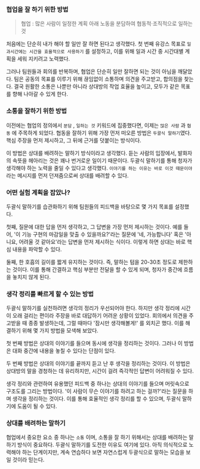 ### 협업을 잘 하기 위한 방법

> 협업 : 많은 사람이 일정한 계획 아래 노동을 분담하여 협동적·조직적으로 일하는 것

처음에는 단순히 내가 해야 할 일만 잘 하면 된다고 생각했다. 첫 번째 유강스 목표로 `일과시간에는 시간을 효율적으로 사용하기` 를 설정하고, 이를 위해 일과 시간 중 시간대별 계획을 세워 지키려고 노력했다.

그러나 팀원들과 회의를 반복하며, 협업은 단순히 일만 잘하면 되는 것이 아님을 깨달았다. 팀은 공동의 목표를 이루기 위해 끊임없이 소통하며 의견을 주고받고, 합의점을 찾는다. 결국 원활한 소통은 나뿐만 아니라 상대방의 작업 효율을 높이고, 모두가 같은 목표를 향해 나아갈 수 있게 한다.

### 소통을 잘하기 위한 방법

이전에는 협업의 정의에서 `분담` , `일하는 것` 키워드에 집중했다면, 이제는 `많은 사람` 과 `협동` 에 주목하게 되었다. 협동을 잘하기 위해 가장 먼저 떠오른 방법은 `두괄식 말하기`였다. 핵심 주장을 먼저 제시하고, 그 뒤에 근거를 덧붙이는 방식이다.

이 방법은 상대를 배려하는 말하기 방식이라고 생각했다. 듣는 사람의 입장에서, 발화자의 속뜻을 헤아리는 것은 꽤나 번거로운 일이기 때문이다. 두괄식 말하기를 통해 청자가 생각해야 하는 노력을 줄일 수 있다고 생각했다. `이야기를 하는 이유는 바로 이것 때문이야` 라는 메시지를 먼저 던져줌으로써 상대를 배려할 수 있다.

### 어떤 실험 계획을 잡았나?

두괄식 말하기를 습관화하기 위해 팀원들의 피드백을 바탕으로 몇 가지 목표를 설정했다.

첫째, 질문에 대한 답을 먼저 생각하고, 그 답변을 가장 먼저 제시하는 것이다. 예를 들어, '이 기능 구현의 마감일을 맞출 수 있을까요?'라는 질문에 '네, 가능합니다' 혹은 '아니요, 어려울 것 같아요'라는 답변을 먼저 제시하는 식이다. 이렇게 하면 상대는 바로 핵심 내용을 파악할 수 있다.

둘째, 한 호흡의 길이를 짧게 유지하는 것이다. 즉, 말하는 텀을 20-30초 정도로 제한하는 것이다. 이를 통해 간결하고 핵심 부분만 전달을 할 수 있게 되며, 청자가 중간에 흐름을 놓치지 않게 된다.

### 생각 정리를 빠르게 할 수 있는 방법

두괄식 말하기를 실천하려면 생각의 정리가 우선되어야 한다. 하지만 생각 정리에 시간이 오래 걸리는 편이라 주장을 바로 대답하기 어려운 상황이 있었다. 회의에서 의견을 주고받을 때 종종 발생하는데, 그럴 때마다 '잠시만 생각해볼게!' 를 외치곤 했다. 이를 해결하기 위해 몇 가지 방법을 모색해 보았다.

첫 번째 방법은 상대의 이야기를 들으며 동시에 생각을 정리하는 것이다. 그러나 이 방법은 대화 중간에 내용을 놓칠 수 있다는 단점이 있다.

두 번째 방법은 상대의 이야기를 끝까지 듣고 난 후 생각을 정리하는 것이다. 이 방법은 상대방의 말을 경청하는 데 유리하지만, 시간이 걸려 즉각적인 답변이 어려워질 수 있다.

생각 정리와 관련하여 유용했던 피드백 중 하나는 상대의 이야기를 들으며 머릿속으로 구조도를 그리는 방법이다. '이 사람이 무슨 이야기를 하려고 하는 걸까?'라는 질문을 하며 생각을 정리하는 것이다. 이를 통해 효율적인 생각 정리를 할 수 있으며, 두괄식 말하기에 도움이 될 수 있다.

### 상대를 배려하는 말하기

협업에서 중요한 요소 중 하나는 `소통` 이며, 소통을 잘 하기 위해서는 상대를 배려하는 말하기 방식이 중요하다. 두괄식 말하기를 도전한 이유도 여기에 있다. 아직 의식적으로 노력해야 하는 단계이지만, 계속 연습하다 보면 자연스럽게 두괄식으로 말하는 모습을 보일 것이라 믿는다.
